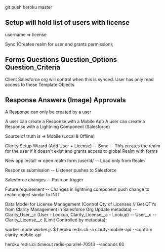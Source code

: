 git push heroku master

## Setup will hold list of users with license
username => license 

Sync (Creates realm for user and grants permission); 

## Forms Questions Question_Options Question_Criteria

Client Salesforce org will control when this is synced. 
User has only read access to these Template Objects.

## Response Answers (Image) Approvals

A Response can only be created by a user

A user can create a Response with a Mobile App
A user can create a Response with a Lightning Component (Salesforce)

Source of truth is => Mobile (Local & Offline)

Clarity Setup Wizard (Add User + License) 
-- Sync
-- This creates the realm for the user if it doesn't exist and grants access to global Realm with forms

New app install => open realm form /userId/
-- Load only from Realm

Response submission
-- Listener pushes to Salesforce

Salesforce changes
-- Push on trigger

Future requirement 
-- Changes in lightning component push change to realm object similar to INIT


Data Model for License Management (Control Qty of Licenses // Get QTYs from Clarity Management in Salesforce Org Update metadata)
-- Clarity_User__c (User - Lookup, Clarity_License__c - Lookup)
-- User__c
-- Clarity_License__c (Limit Controlled by metadata); 


worker: node worker.js
$ heroku redis:cli -a clarity-mobile-api --confirm clarity-mobile-api

heroku redis:cli:timeout redis-parallel-70513 --seconds 60